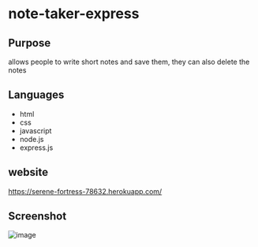 # note-taker-express

## Purpose
allows people to write short notes and save them, they can also delete the notes

## Languages
* html
* css
* javascript
* node.js
* express.js

## website
https://serene-fortress-78632.herokuapp.com/

## Screenshot
![image](https://user-images.githubusercontent.com/64660713/173200152-92dbd943-e78b-464a-902d-ab25af8a4d93.png)

